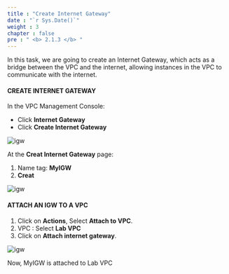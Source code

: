 ```yaml
---
title : "Create Internet Gateway"
date : "`r Sys.Date()`"
weight : 3
chapter : false
pre : " <b> 2.1.3 </b> "
---
```


In this task, we are going to create an Internet Gateway, which acts as a bridge between the VPC and the internet, allowing instances in the VPC to communicate with the internet.


#### CREATE INTERNET GATEWAY

In the VPC Management Console:

- Click **Internet Gateway**
- Click **Create Internet Gateway**
  
![igw](/images/igw1.png)

At the **Creat Internet Gateway** page:

1.	Name tag: **MyIGW**
2.	**Creat**

![igw](/images/igw2.png)

#### ATTACH AN IGW TO A VPC

1.	Click on **Actions**, Select **Attach to VPC**.
2.	VPC : Select **Lab VPC**
3.	Click on **Attach internet gateway**.

![igw](/images/igw3.png)

Now, MyIGW is attached to Lab VPC
